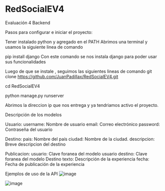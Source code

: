 # RedSocialEV4
Evaluación 4 Backend

Pasos para configurar e iniciar el proyecto:

Tener instalado python y agregado en el PATH
Abrimos una terminal y usamos la siguiente linea de comando

pip install django
Con este comando se nos instala django para poder usar sus funcionalidades

Luego de que se instale , seguimos las siguientes lineas de comando
git clone https://github.com/JuanPadillax/RedSocialEV4.git

cd RedSocialEV4

python manage.py runserver

Abrimos la direccion ip que nos entrega y ya tendriamos activo el proyecto.

Descripción de los modelos

Usuario:
username: Nombre de usuario
email: Correo electrónico
password: Contraseña del usuario

Destino:
pais: Nombre del país
ciudad: Nombre de la ciudad.
descripcion: Breve descripcion del destino

Publicacion:
usuario: Clave foranea del modelo usuario
destino: Clave foranea del modelo Destino
texto: Descripción de la experiencia
fecha: Fecha de publicación de la experiencia

Ejemplos de uso de la API
![image](https://github.com/user-attachments/assets/27d67961-856d-4c32-a792-5b837eb431ed)


![image](https://github.com/user-attachments/assets/6a1e7263-7b37-457a-b512-3232c571365a)




